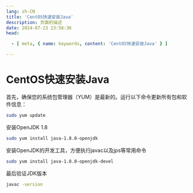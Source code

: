 ```yaml
---
lang: zh-CN
title: 'CentOS快速安装Java'
description: 页面的描述
date: 2024-07-23 23:58:36
head:

  - [ meta, { name: keywords, content: 'CentOS快速安装Java' } ]

---
```


# CentOS快速安装Java

首先，确保您的系统包管理器（YUM）是最新的。运行以下命令更新所有包和软件信息：

```bash
sudo yum update
```

安装OpenJDK 1.8

```bash
sudo yum install java-1.8.0-openjdk
```

安装OpenJDK的开发工具，方便执行javac以及jps等常用命令

```bash
sudo yum install java-1.8.0-openjdk-devel
```

最后验证JDK版本

```bash
javac -version
```

<Comment></Comment>
